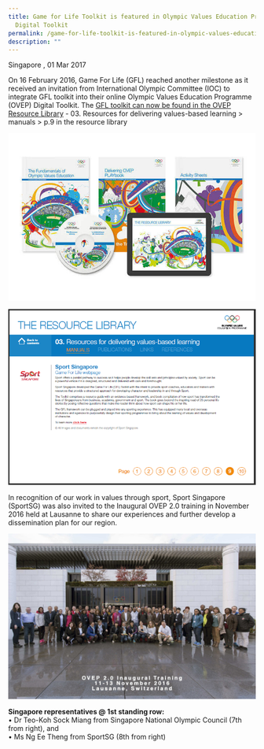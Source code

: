 ```yaml
---
title: Game for Life Toolkit is featured in Olympic Values Education Program
  Digital Toolkit
permalink: /game-for-life-toolkit-is-featured-in-olympic-values-education-program-digital-toolkit/
description: ""
---
```

Singapore , 01 Mar 2017

On 16 February 2016, Game For Life (GFL) reached another milestone as it received an invitation from International Olympic Committee (IOC) to integrate GFL toolkit into their online Olympic Values Education Programme (OVEP) Digital Toolkit. The [GFL toolkit can now be found in the OVEP Resource Library](https://www.olympic.org/olympic-values-and-education-program) - 03. Resources for delivering values-based learning > manuals > p.9 in the resource library

![](/images/Sport%20Leadership%20Latest/GFL%20Toolkit/OVEP_resources.jpeg)

![](/images/Sport%20Leadership%20Latest/GFL%20Toolkit/GFL_OVEP%20Resource%20Library_location.png)

In recognition of our work in values through sport, Sport Singapore (SportSG) was also invited to the Inaugural OVEP 2.0 training in November 2016 held at Lausanne to share our experiences and further develop a dissemination plan for our region.

![](/images/Sport%20Leadership%20Latest/GFL%20Toolkit/group.jpeg)

**Singapore representatives @ 1st standing row:**  
• Dr Teo-Koh Sock Miang from Singapore National Olympic Council (7th from right), and  
• Ms Ng Ee Theng from SportSG (8th from right)